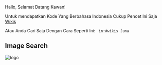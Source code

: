 Hallo, Selamat Datang Kawan!

Untuk mendapatkan Kode Yang Berbahasa Indonesia Cukup Pencet Ini Saja [Wikis](https://discord.com/channels/566363823137882154/572486432384352268/743468085402664980)

Atau Anda Cari Saja Dengan Cara Seperti Ini:
``` in:#wikis Juna```

## Image Search
![logo](https://cdn.discordapp.com/attachments/666294922005184516/754091644822749264/1599859800354.jpg)
